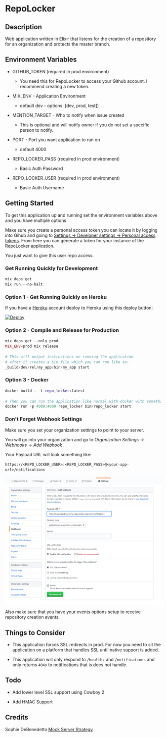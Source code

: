 # RepoLocker

## Description

Web application written in Elixir that listens for the creation of a repository for an organization and protects the master branch.

## Environment Variables

- GITHUB_TOKEN (required in prod environment)
  - You need this for RepoLocker to access your Github account. I recommend creating a new token.

- MIX_ENV - Application Environment
  - default dev - options: [dev, prod, test])

- MENTION_TARGET - Who to notify when issue created
  - This is optional and will notify owner if you do not set a specific person to notify.

- PORT - Port you want application to run on
  - default 4000

- REPO_LOCKER_PASS (required in prod environment)
  - Basic Auth Password

- REPO_LOCKER_USER (required in prod environment)
  - Basic Auth Username

## Getting Started

To get this application up and running set the environment variables above and you have multiple options.

Make sure you create a personal access token you can locate it by logging into Gihub and going to [Settings -> Developer settings -> Personal access tokens](https://github.com/settings/tokens). From here you can generate a token for your instance of the RepoLocker application.

You just want to give this user repo access.

### Get Running Quickly for **Development**

```elixir
mix deps.get
mix run --no-halt
```

### Option 1 - Get Running Quickly on Heroku

If you have a [Heroku](http://www.heroku.com/) account deploy to Heroku using this deploy button:

[![Deploy](https://www.herokucdn.com/deploy/button.svg)](https://heroku.com/deploy?template=https://github.com/bankai-development/repo_locker)

### Option 2 - Compile and Release for Production

```elixir
mix deps.get --only prod
MIX_ENV=prod mix release

# This will output instructions on running the application
# after it creates a bin file which you can run like so:
_build/dev/rel/my_app/bin/my_app start
```

### Option 3 - Docker

```elixir
docker build . -t repo_locker:latest

# Then you can run the application like normal with docker with something such as:
docker run -p 4000:4000 repo_locker bin/repo_locker start
```

### Don't Forget Webhook Settings

Make sure you set your organization settings to point to your server.

You will go into your organization and go to *Organization Settings -> Webhooks -> Add Webhook* .

Your Payload URL will look something like:

`https://<REPO_LOCKER_USER>:<REPO_LOCKER_PASS>@<your-app-url>/notifications`

![Add Webhook Example](/docs/add_webhook.png)

Also make sure that you have your events options setup to receive
repository creation events.

## Things to Consider

- This application forces SSL redirects in prod. For now you need to sit the application on a platform that handles SSL until native support is added.

- This application will only respond to `/healthz` and `/notifications` and only returns `404s` to notifications that is does not handle.

## Todo

- Add lower level SSL support using Cowboy 2

- Add HMAC Support

## Credits

Sophie DeBenedetto [Mock Server Strategy](https://medium.com/flatiron-labs/rolling-your-own-mock-server-for-testing-in-elixir-2cdb5ccdd1a0)
